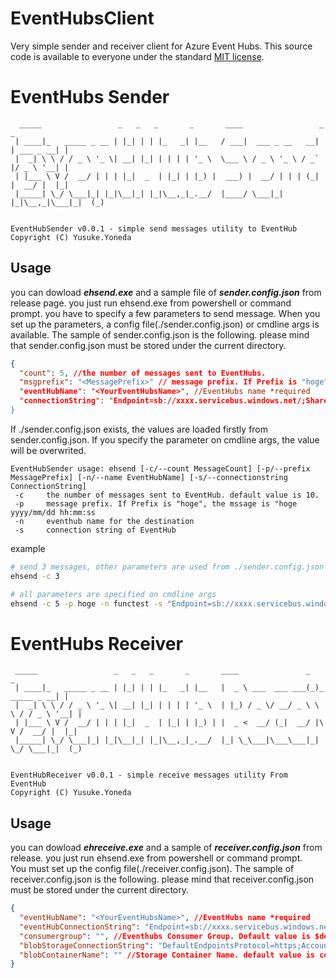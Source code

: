 # EventHubsClient
Very simple sender and receiver client for Azure Event Hubs. This source code is available to everyone under the standard [MIT license](./LICENSE).


# EventHubs Sender

```
  _____                 _   _   _       _       ____                 _           _
 | ____|_   _____ _ __ | |_| | | |_   _| |__   / ___|  ___ _ __   __| | ___ _ __| |
 |  _| \ \ / / _ \ '_ \| __| |_| | | | | '_ \  \___ \ / _ \ '_ \ / _` |/ _ \ '__| |
 | |___ \ V /  __/ | | | |_|  _  | |_| | |_) |  ___) |  __/ | | | (_| |  __/ |  |_|
 |_____| \_/ \___|_| |_|\__|_| |_|\__,_|_.__/  |____/ \___|_| |_|\__,_|\___|_|  (_)


EventHubSender v0.0.1 - simple send messages utility to EventHub
Copyright (C) Yusuke.Yoneda
```


## Usage
you can dowload ***ehsend.exe*** and a sample file of ***sender.config.json*** from release page. you just run ehsend.exe from powershell or command prompt.
you have to specify a few parameters to send message. When you set up the parameters, a config file(./sender.config.json) or cmdline args is available.
The sample of sender.config.json is the following. please mind that sender.config.json must be stored under the current directory.

```json
{
  "count": 5, //the number of messages sent to EventHubs. 
  "msgprefix": "<MessagePrefix>" // message prefix. If Prefix is "hoge", the mssage is "hoge yyyy/mm/dd hh:mm:ss
  "eventHubName": "<YourEventHubsName>", //EventHubs name *required
  "connectionString": "Endpoint=sb://xxxx.servicebus.windows.net/;SharedAccessKeyName=xxxx;SharedAccessKey=xxxxx;EntityPath=xxx" //connection string of EventHubs *required
}
```

If ./sender.config.json exists, the values are loaded firstly from sender.config.json. If you specify the parameter on cmdline args, the value will be overwrited.

```
EventHubSender usage: ehsend [-c/--count MessageCount] [-p/--prefix MessagePrefix] [-n/--name EventHubName] [-s/--connectionstring ConnectionString]
 -c     the number of messages sent to EventHub. default value is 10.
 -p     message prefix. If Prefix is "hoge", the mssage is "hoge yyyy/mm/dd hh:mm:ss
 -n     eventhub name for the destination
 -s     connection string of EventHub
```

example
```sh
# send 3 messages, other parameters are used from ./sender.config.json
ehsend -c 3

# all parameters are specified on cmdline args
ehsend -c 5 -p hoge -n functest -s "Endpoint=sb://xxxx.servicebus.windows.net/;SharedAccessKeyName=xxxx;SharedAccessKey=xxxx;EntityPath=xxx"
```

# EventHubs Receiver

```
 _____                 _   _   _       _       ____               _                _
 | ____|_   _____ _ __ | |_| | | |_   _| |__   |  _ \ ___  ___ ___(_)_   _____ _ __| |
 |  _| \ \ / / _ \ '_ \| __| |_| | | | | '_ \  | |_) / _ \/ __/ _ \ \ \ / / _ \ '__| |
 | |___ \ V /  __/ | | | |_|  _  | |_| | |_) | |  _ <  __/ (_|  __/ |\ V /  __/ |  |_|
 |_____| \_/ \___|_| |_|\__|_| |_|\__,_|_.__/  |_| \_\___|\___\___|_| \_/ \___|_|  (_)


EventHubReceiver v0.0.1 - simple receive messages utility From EventHub
Copyright (C) Yusuke.Yoneda
```

## Usage
you can dowload ***ehreceive.exe*** and a sample of ***receiver.config.json*** from release. you just run ehsend.exe from powershell or command prompt.   
You must set up the config file(./receiver.config.json). The sample of receiver.config.json is the following. please mind that receiver.config.json must be stored under the current directory.

```json
{
  "eventHubName": "<YourEventHubsName>", //EventHubs name *required
  "eventHubConnectionString": "Endpoint=sb://xxxx.servicebus.windows.net/;SharedAccessKeyName=xxxx;SharedAccessKey=xxxxx;EntityPath=xxx", //connection string of EventHubs *required
  "consumergroup": "", //Eventhubs Consumer Group. Default value is $default.
  "blobStorageConnectionString": "DefaultEndpointsProtocol=https;AccountName=xxx;AccountKey=xxx;EndpointSuffix=core.windows.net", //storage account is used to store the checkpoint. *required
  "blobContainerName": "" //Storage Container Name. default value is consumergroup name.  If not exists, create new container.
}
```

